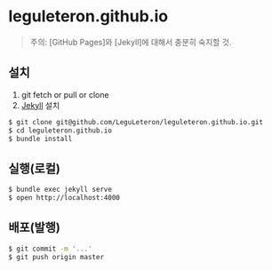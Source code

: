 # leguleteron.github.io

> 주의: [GitHub Pages]와 [Jekyll]에 대해서 충분히 숙지할 것.

## 설치
1. git fetch or pull or clone
2. [Jekyll](https://jekyllrb.com) 설치

```bash
$ git clone git@github.com/LeguLeteron/leguleteron.github.io.git
$ cd leguleteron.github.io
$ bundle install
```

## 실행(로컬)
```bash
$ bundle exec jekyll serve
$ open http://localhost:4000
```

## 배포(발행)
```bash
$ git commit -m '...'
$ git push origin master
```
